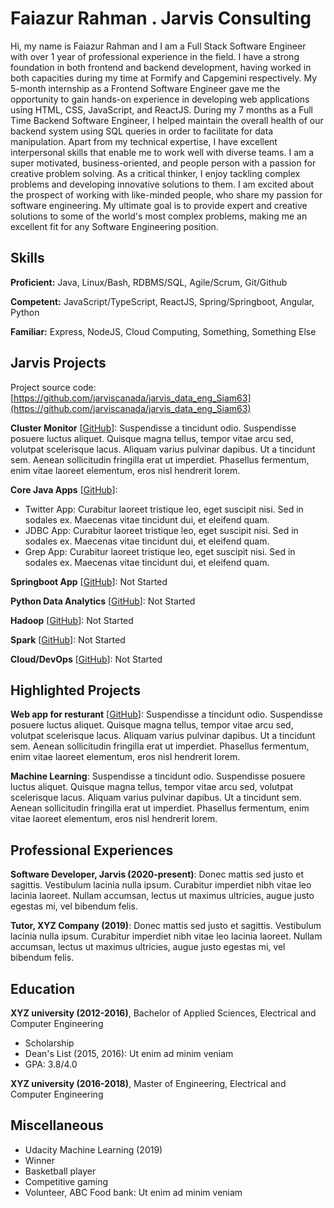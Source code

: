 # Faiazur Rahman . Jarvis Consulting

Hi, my name is Faiazur Rahman and I am a Full Stack Software Engineer with over 1 year of professional experience in the field. I have a strong foundation in both frontend and backend development, having worked in both capacities during my time at Formify and Capgemini respectively. My 5-month internship as a Frontend Software Engineer gave me the opportunity to gain hands-on experience in developing web applications using HTML, CSS, JavaScript, and ReactJS. During my 7 months as a Full Time Backend Software Engineer, I helped maintain the overall health of our backend system using SQL queries in order to facilitate for data manipulation. Apart from my technical expertise, I have excellent interpersonal skills that enable me to work well with diverse teams. I am a super motivated, business-oriented, and people person with a passion for creative problem solving. As a critical thinker, I enjoy tackling complex problems and developing innovative solutions to them. I am excited about the prospect of working with like-minded people, who share my passion for software engineering. My ultimate goal is to provide expert and creative solutions to some of the world's most complex problems, making me an excellent fit for any Software Engineering position.

## Skills

**Proficient:** Java, Linux/Bash, RDBMS/SQL, Agile/Scrum, Git/Github

**Competent:** JavaScript/TypeScript, ReactJS, Spring/Springboot, Angular, Python

**Familiar:** Express, NodeJS, Cloud Computing, Something, Something Else

## Jarvis Projects

Project source code: [https://github.com/jarviscanada/jarvis_data_eng_Siam63](https://github.com/jarviscanada/jarvis_data_eng_Siam63)


**Cluster Monitor** [[GitHub](https://github.com/jarviscanada/jarvis_data_eng_Siam63/tree/master/linux_sql)]: Suspendisse a tincidunt odio. Suspendisse posuere luctus aliquet. Quisque magna tellus, tempor vitae arcu sed, volutpat scelerisque lacus. Aliquam varius pulvinar dapibus. Ut a tincidunt sem. Aenean sollicitudin fringilla erat ut imperdiet. Phasellus fermentum, enim vitae laoreet elementum, eros nisl hendrerit lorem.

**Core Java Apps** [[GitHub](https://github.com/jarviscanada/jarvis_data_eng_Siam63/tree/master/core_java)]:
      
  - Twitter App: Curabitur laoreet tristique leo, eget suscipit nisi. Sed in sodales ex. Maecenas vitae tincidunt dui, et eleifend quam.
  - JDBC App: Curabitur laoreet tristique leo, eget suscipit nisi. Sed in sodales ex. Maecenas vitae tincidunt dui, et eleifend quam.
  - Grep App: Curabitur laoreet tristique leo, eget suscipit nisi. Sed in sodales ex. Maecenas vitae tincidunt dui, et eleifend quam.

**Springboot App** [[GitHub](https://github.com/jarviscanada/jarvis_data_eng_Siam63/tree/master/springboot)]: Not Started

**Python Data Analytics** [[GitHub](https://github.com/jarviscanada/jarvis_data_eng_Siam63/tree/master/python_data_anlytics)]: Not Started

**Hadoop** [[GitHub](https://github.com/jarviscanada/jarvis_data_eng_Siam63/tree/master/hadoop)]: Not Started

**Spark** [[GitHub](https://github.com/jarviscanada/jarvis_data_eng_Siam63/tree/master/spark)]: Not Started

**Cloud/DevOps** [[GitHub](https://github.com/jarviscanada/jarvis_data_eng_Siam63/tree/master/cloud_devops)]: Not Started


## Highlighted Projects
**Web app for resturant** [[GitHub](https://github.com/jarviscanada/jarvis_profile_builder)]: Suspendisse a tincidunt odio. Suspendisse posuere luctus aliquet. Quisque magna tellus, tempor vitae arcu sed, volutpat scelerisque lacus. Aliquam varius pulvinar dapibus. Ut a tincidunt sem. Aenean sollicitudin fringilla erat ut imperdiet. Phasellus fermentum, enim vitae laoreet elementum, eros nisl hendrerit lorem.

**Machine Learning**: Suspendisse a tincidunt odio. Suspendisse posuere luctus aliquet. Quisque magna tellus, tempor vitae arcu sed, volutpat scelerisque lacus. Aliquam varius pulvinar dapibus. Ut a tincidunt sem. Aenean sollicitudin fringilla erat ut imperdiet. Phasellus fermentum, enim vitae laoreet elementum, eros nisl hendrerit lorem.


## Professional Experiences

**Software Developer, Jarvis (2020-present)**: Donec mattis sed justo et sagittis. Vestibulum lacinia nulla ipsum. Curabitur imperdiet nibh vitae leo lacinia laoreet. Nullam accumsan, lectus ut maximus ultricies, augue justo egestas mi, vel bibendum felis.

**Tutor, XYZ Company (2019)**: Donec mattis sed justo et sagittis. Vestibulum lacinia nulla ipsum. Curabitur imperdiet nibh vitae leo lacinia laoreet. Nullam accumsan, lectus ut maximus ultricies, augue justo egestas mi, vel bibendum felis.


## Education
**XYZ university (2012-2016)**, Bachelor of Applied Sciences, Electrical and Computer Engineering
- Scholarship
- Dean's List (2015, 2016): Ut enim ad minim veniam
- GPA: 3.8/4.0

**XYZ university (2016-2018)**, Master of Engineering, Electrical and Computer Engineering


## Miscellaneous
- Udacity Machine Learning (2019)
- Winner
- Basketball player
- Competitive gaming
- Volunteer, ABC Food bank: Ut enim ad minim veniam